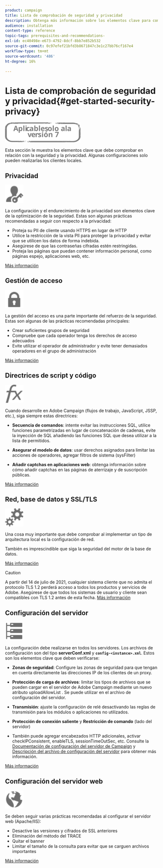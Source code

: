 ```yaml
---
product: campaign
title: Lista de comprobación de seguridad y privacidad
description: Obtenga más información sobre los elementos clave para comprobar la seguridad y la privacidad.
audience: installation
content-type: reference
topic-tags: prerequisites-and-recommendations-
exl-id: ec40498e-e673-4792-8dcf-8bb7e852b532
source-git-commit: 0c97efef21bfd3b8671847c3e1c27bb76cf167e4
workflow-type: tm+mt
source-wordcount: '486'
ht-degree: 16%

---
```


# Lista de comprobación de seguridad y privacidad{#get-started-security-privacy}

![](../../assets/v7-only.svg)

Esta sección le muestra los elementos clave que debe comprobar en relación con la seguridad y la privacidad. Algunas configuraciones solo pueden realizarlas los clientes locales.

## Privacidad

<img src="assets/do-not-localize/icon_privacy.svg" width="60px">

La configuración y el endurecimiento de la privacidad son elementos clave de la optimización de la seguridad. Estas son algunas prácticas recomendadas a seguir con respecto a la privacidad:

* Proteja su PII de cliente usando HTTPS en lugar de HTTP
* Utilice la restricción de la vista PII para proteger la privacidad y evitar que se utilicen los datos de forma indebida.
* Asegúrese de que las contraseñas cifradas estén restringidas.
* Proteja las páginas que puedan contener información personal, como páginas espejo, aplicaciones web, etc.

[Más información](../../installation/using/privacy.md)

## Gestión de acceso

<img src="assets/do-not-localize/icon_access.svg" width="60px">

La gestión del acceso es una parte importante del refuerzo de la seguridad. Estas son algunas de las prácticas recomendadas principales:

* Crear suficientes grupos de seguridad
* Compruebe que cada operador tenga los derechos de acceso adecuados
* Evite utilizar el operador de administrador y evite tener demasiados operadores en el grupo de administración

[Más información](../../installation/using/access-management.md)

## Directrices de script y código

<img src="assets/do-not-localize/icon_scripting.svg" width="60px">

Cuando desarrolle en Adobe Campaign (flujos de trabajo, JavaScript, JSSP, etc.), siga siempre estas directrices:

* **Secuencia de comandos**: intente evitar las instrucciones SQL, utilice funciones parametrizadas en lugar de concatenación de cadenas, evite la inyección de SQL añadiendo las funciones SQL que desea utilizar a la lista de permitidos.

* **Asegurar el modelo de datos**: usar derechos asignados para limitar las acciones de operadores, agregar filtros de sistema (sysFilter)

* **Añadir captchas en aplicaciones web**: obtenga información sobre cómo añadir captchas en las páginas de aterrizaje y de suscripción públicas.

[Más información](../../installation/using/scripting-coding-guidelines.md)

## Red, base de datos y SSL/TLS

<img src="assets/do-not-localize/icon_network.svg" width="60px">

Una cosa muy importante que debe comprobar al implementar un tipo de arquitectura local es la configuración de red.

También es imprescindible que siga la seguridad del motor de la base de datos.

[Más información](../../installation/using/network-database.md)

>[!CAUTION]
>
>A partir del 14 de julio de 2021, cualquier sistema cliente que no admita el protocolo TLS 1.2 perderá acceso a todos los productos y servicios de Adobe. Asegúrese de que todos los sistemas de usuario y cliente sean compatibles con TLS 1.2 antes de esta fecha. [Más información](https://helpx.adobe.com/x-productkb/multi/eol-tls-support.html)

## Configuración del servidor

<img src="assets/do-not-localize/icon_server.svg" width="60px">

La configuración debe realizarse en todos los servidores. Los archivos de configuración son del tipo **serverConf.xml** y **`config-<instance>.xml`**. Estos son los elementos clave que deben verificarse:

* **Zonas de seguridad**: Configure las zonas de seguridad para que tengan en cuenta directamente las direcciones IP de los clientes de un proxy.

* **Protección de carga de archivos**: limitar los tipos de archivos que se pueden cargar en el servidor de Adobe Campaign mediante un nuevo atributo uploadAllowList . Se puede utilizar en el archivo de configuración del servidor.

* **Transmisión**: ajuste la configuración de relé desactivando las reglas de transmisión para los módulos o aplicaciones no utilizados.

* **Protección de conexión saliente** y **Restricción de comando** (lado del servidor)

* También puede agregar encabezados HTTP adicionales, activar checkIPConsistent, enableTLS, sessionTimeOutSec, etc. Consulte la [Documentación de configuración del servidor de Campaign](../../installation/using/configuring-campaign-server.md) y [Descripción del archivo de configuración del servidor](../../installation/using/the-server-configuration-file.md) para obtener más información.

[Más información](../../installation/using/server-configuration.md)

## Configuración del servidor web

<img src="assets/do-not-localize/icon_web.svg" width="60px">

Se deben seguir varias prácticas recomendadas al configurar el servidor web (Apache/IIS):

* Desactive las versiones y cifrados de SSL anteriores
* Eliminación del método del TRACE
* Quitar el banner
* Limitar el tamaño de la consulta para evitar que se carguen archivos importantes

[Más información](../../installation/using/web-server-configuration.md)
